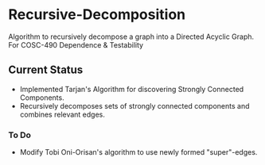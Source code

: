 # Recursive-Decomposition
Algorithm to recursively decompose a graph into a Directed Acyclic Graph. For COSC-490 Dependence &amp; Testability

## Current Status
- Implemented Tarjan's Algorithm for discovering Strongly Connected Components.
- Recursively decomposes sets of strongly connected components and combines relevant edges.

### To Do
- Modify Tobi Oni-Orisan's algorithm to use newly formed "super"-edges.
